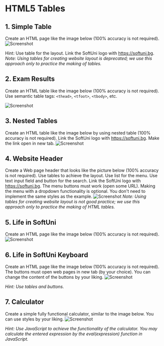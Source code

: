 # HTML5 Tables

## 1. Simple Table
Create an HTML page like the image below (100% accuracy is not required).
![Screenshot](https://raw.githubusercontent.com/zhivko-georgiev/SoftUni/master/Web%20Fundamentals%20-%20HTML%20+%20CSS/2.%20HTML5%20Tables%20-%20Homework/Screenshots/1.%20Simple%20Table.PNG)

Hint: Use table for the layout. Link the SoftUni logo with https://softuni.bg. 
*Note: Using tables for creating website layout is deprecated; we use this approach only to practice the making of tables.*

## 2. Exam Results
Create an HTML table like the image below (100% accuracy is not required). Use semantic table tags: `<thead>`, `<tfoot>`, `<tbody>`, etc.

![Screenshot](https://raw.githubusercontent.com/zhivko-georgiev/SoftUni/master/Web%20Fundamentals%20-%20HTML%20+%20CSS/2.%20HTML5%20Tables%20-%20Homework/Screenshots/2.%20Exam%20Results.PNG)

## 3. Nested Tables
Create an HTML table like the image below by using nested table (100% accuracy is not required). Link the SoftUni logo with https://softuni.bg. Make the link open in new tab.
![Screenshot](https://raw.githubusercontent.com/zhivko-georgiev/SoftUni/master/Web%20Fundamentals%20-%20HTML%20+%20CSS/2.%20HTML5%20Tables%20-%20Homework/Screenshots/3.%20Nested%20Tables.PNG)

## 4. Website Header
Create a Web page header that looks like the picture below (100% accuracy is not required). Use tables to achieve the layout. Use list for the menu. Use text input field and button for the search. Link the SoftUni logo with https://softuni.bg. The menu buttons must work (open some URL). Making the menu with a dropdown functionality is optional. You don't need to implement the same styles as the example.
![Screenshot](https://raw.githubusercontent.com/zhivko-georgiev/SoftUni/master/Web%20Fundamentals%20-%20HTML%20+%20CSS/2.%20HTML5%20Tables%20-%20Homework/Screenshots/4.%20Website%20Header.PNG)
*Note: Using tables for creating website layout is not good practice; we use this approach only to practice the making of HTML tables.*

## 5. Life in SoftUni
Create an HTML page like the image below (100% accuracy is not required).
![Screenshot](https://raw.githubusercontent.com/zhivko-georgiev/SoftUni/master/Web%20Fundamentals%20-%20HTML%20+%20CSS/2.%20HTML5%20Tables%20-%20Homework/Screenshots/5.%20Life%20in%20SoftUni.PNG)

## 6. Life in SoftUni Keyboard
Create an HTML page like the image below (100% accuracy is not required). The buttons must open web pages in new tab (by your choice). You can change the content of the buttons by your liking.
![Screenshot](https://raw.githubusercontent.com/zhivko-georgiev/SoftUni/master/Web%20Fundamentals%20-%20HTML%20+%20CSS/2.%20HTML5%20Tables%20-%20Homework/Screenshots/6.%20Life%20in%20SoftUni%20Keyboard.PNG)

*Hint: Use tables and buttons.*

## 7. Calculator
Create a simple fully functional calculator, similar to the image below. You can use styles by your liking.
![Screenshot](https://raw.githubusercontent.com/zhivko-georgiev/SoftUni/master/Web%20Fundamentals%20-%20HTML%20+%20CSS/2.%20HTML5%20Tables%20-%20Homework/Screenshots/7.%20Calculator.PNG)

*Hint: Use JavaScript to achieve the functionality of the calculator. You may calculate the entered expression by the eval(expression) function in JavaScript.*
